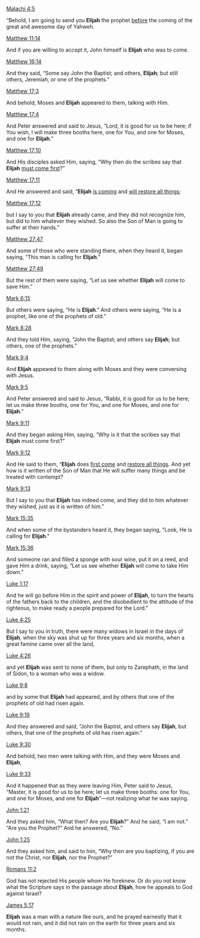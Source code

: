 [Malachi 4:5](https://read.lsbible.org/?q=Malachi+4&h=39-004-005)

“Behold, I am going to send you **Elijah** the prophet [before](before) the coming of the great and awesome day of Yahweh.

[Matthew 11:14](https://read.lsbible.org/?q=Matthew+11&h=40-011-014)

And if you are willing to accept it, John himself is **Elijah** who was to come.

[Matthew 16:14](https://read.lsbible.org/?q=Matthew+16&h=40-016-014)

And they said, “Some say John the Baptist; and others, **Elijah**; but still others, Jeremiah, or one of the prophets.”

[Matthew 17:3](https://read.lsbible.org/?q=Matthew+17&h=40-017-003)

And behold, Moses and **Elijah** appeared to them, talking with Him.

[Matthew 17:4](https://read.lsbible.org/?q=Matthew+17&h=40-017-004)

And Peter answered and said to Jesus, “Lord, it is good for us to be here; if You wish, I will make three booths here, one for You, and one for Moses, and one for **Elijah**.”

[Matthew 17:10](https://read.lsbible.org/?q=Matthew+17&h=40-017-010)

And His disciples asked Him, saying, “Why then do the scribes say that **Elijah** [must come first](must%20come%20first)?”

[Matthew 17:11](https://read.lsbible.org/?q=Matthew+17&h=40-017-011)

And He answered and said, “**Elijah** [is coming](is%20coming) and [will restore all things](will%20restore%20all%20things);

[Matthew 17:12](https://read.lsbible.org/?q=Matthew+17&h=40-017-012)

but I say to you that **Elijah** already came, and they did not recognize him, but did to him whatever they wished. So also the Son of Man is going to suffer at their hands.”

[Matthew 27:47](https://read.lsbible.org/?q=Matthew+27&h=40-027-047)

And some of those who were standing there, when they heard it, began saying, “This man is calling for **Elijah**.”

[Matthew 27:49](https://read.lsbible.org/?q=Matthew+27&h=40-027-049)

But the rest of them were saying, “Let us see whether **Elijah** will come to save Him.”

[Mark 6:15](https://read.lsbible.org/?q=Mark+6&h=41-006-015)

But others were saying, “He is **Elijah**.” And others were saying, “He is a prophet, like one of the prophets of old.”

[Mark 8:28](https://read.lsbible.org/?q=Mark+8&h=41-008-028)

And they told Him, saying, “John the Baptist; and others say **Elijah**; but others, one of the prophets.”

[Mark 9:4](https://read.lsbible.org/?q=Mark+9&h=41-009-004)

And **Elijah** appeared to them along with Moses and they were conversing with Jesus.

[Mark 9:5](https://read.lsbible.org/?q=Mark+9&h=41-009-005)

And Peter answered and said to Jesus, “Rabbi, it is good for us to be here; let us make three booths, one for You, and one for Moses, and one for **Elijah**.”

[Mark 9:11](https://read.lsbible.org/?q=Mark+9&h=41-009-011)

And they began asking Him, saying, “Why is it that the scribes say that **Elijah** must come first?”

[Mark 9:12](https://read.lsbible.org/?q=Mark+9&h=41-009-012)

And He said to them, “**Elijah** does [first come](first%20come) and [restore all things](restore%20all%20things). And yet how is it written of the Son of Man that He will suffer many things and be treated with contempt?

[Mark 9:13](https://read.lsbible.org/?q=Mark+9&h=41-009-013)

But I say to you that **Elijah** has indeed come, and they did to him whatever they wished, just as it is written of him.”

[Mark 15:35](https://read.lsbible.org/?q=Mark+15&h=41-015-035)

And when some of the bystanders heard it, they began saying, “Look, He is calling for **Elijah**.”

[Mark 15:36](https://read.lsbible.org/?q=Mark+15&h=41-015-036)

And someone ran and filled a sponge with sour wine, put it on a reed, and gave Him a drink, saying, “Let us see whether **Elijah** will come to take Him down.”

[Luke 1:17](https://read.lsbible.org/?q=Luke+1&h=42-001-017)

And he will go before Him in the spirit and power of **Elijah**, to turn the hearts of the fathers back to the children, and the disobedient to the attitude of the righteous, to make ready a people prepared for the Lord.”

[Luke 4:25](https://read.lsbible.org/?q=Luke+4&h=42-004-025)

But I say to you in truth, there were many widows in Israel in the days of **Elijah**, when the sky was shut up for three years and six months, when a great famine came over all the land,

[Luke 4:26](https://read.lsbible.org/?q=Luke+4&h=42-004-026)

and yet **Elijah** was sent to none of them, but only to Zarephath, in the land of Sidon, to a woman who was a widow.

[Luke 9:8](https://read.lsbible.org/?q=Luke+9&h=42-009-008)

and by some that **Elijah** had appeared, and by others that one of the prophets of old had risen again.

[Luke 9:19](https://read.lsbible.org/?q=Luke+9&h=42-009-019)

And they answered and said, “John the Baptist, and others say **Elijah**, but others, that one of the prophets of old has risen again.”

[Luke 9:30](https://read.lsbible.org/?q=Luke+9&h=42-009-030)

And behold, two men were talking with Him, and they were Moses and **Elijah**,

[Luke 9:33](https://read.lsbible.org/?q=Luke+9&h=42-009-033)

And it happened that as they were leaving Him, Peter said to Jesus, “Master, it is good for us to be here; let us make three booths: one for You, and one for Moses, and one for **Elijah**”⁠—not realizing what he was saying.

[John 1:21](https://read.lsbible.org/?q=John+1&h=43-001-021)

And they asked him, “What then? Are you **Elijah**?” And he said, “I am not.” “Are you the Prophet?” And he answered, “No.”

[John 1:25](https://read.lsbible.org/?q=John+1&h=43-001-025)

And they asked him, and said to him, “Why then are you baptizing, if you are not the Christ, nor **Elijah**, nor the Prophet?”

[Romans 11:2](https://read.lsbible.org/?q=Romans+11&h=45-011-002)

God has not rejected His people whom He foreknew. Or do you not know what the Scripture says in the passage about **Elijah**, how he appeals to God against Israel?

[James 5:17](https://read.lsbible.org/?q=James+5&h=59-005-017)

**Elijah** was a man with a nature like ours, and he prayed earnestly that it would not rain, and it did not rain on the earth for three years and six months.